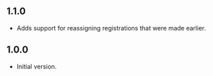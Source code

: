 ## 1.1.0

* Adds support for reassigning registrations that were made earlier.

## 1.0.0

* Initial version.  
